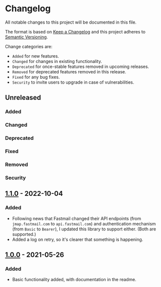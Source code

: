 # Changelog

All notable changes to this project will be documented in this file.

The format is based on [Keep a Changelog](http://keepachangelog.com/en/1.0.0/)
and this project adheres to [Semantic Versioning](http://semver.org/spec/v2.0.0.html).

Change categories are:

* `Added` for new features.
* `Changed` for changes in existing functionality.
* `Deprecated` for once-stable features removed in upcoming releases.
* `Removed` for deprecated features removed in this release.
* `Fixed` for any bug fixes.
* `Security` to invite users to upgrade in case of vulnerabilities.

## Unreleased
### Added
### Changed
### Deprecated
### Fixed
### Removed
### Security

## [1.1.0](https://github.com/saibotsivad/jmap-fetch-test-email/compare/v1.0.0...v1.1.0) - 2022-10-04
### Added
- Following news that Fastmail changed their API endpoints (from `jmap.fastmail.com` to `api.fastmail.com`) and authentication mechanism (from `Basic` to `Bearer`), I updated this library to support either. (Both are supported.)
- Added a log on retry, so it's clearer that something is happening.

## [1.0.0](https://github.com/saibotsivad/jmap-fetch-test-email/tree/v1.0.0) - 2021-05-26
### Added
- Basic functionality added, with documentation in the readme.
